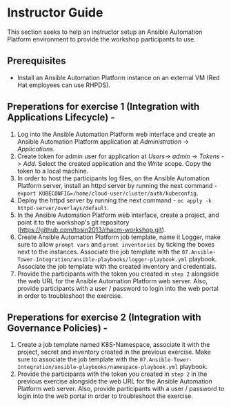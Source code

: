 # Instructor Guide

This section seeks to help an instructor setup an Ansible Automation Platform environment to provide the workshop participants to use.

## Prerequisites
* Install an Ansible Automation Platform instance on an external VM (Red Hat employees can use RHPDS).

## Preperations for exercise 1 (Integration with Applications Lifecycle) -
1. Log into the Ansible Automation Platform web interface and create an Ansible Automation Platform application at _Administration_ -> _Applications_.
2. Create token for admin user for application at _Users_-> _admin_ -> _Tokens_ -> _Add_. Select the created application and the _Write_ scope. Copy the token to a local machine.
3. In order to host the participants log files, on the Ansible Automation Platform server, install an httpd server by running the next command - `export KUBECONFIG=/home/cloud-user/cluster/auth/kubeconfig`.
4. Deploy the httpd server by running the next command - `oc apply -k httpd-server/overlays/default`.
5. In the Ansible Automation Platform web interface, create a project, and point it to the workshop's git repository (https://github.com/tosin2013/rhacm-workshop.git).
6.  Create Ansible Automation Platform job template, name it Logger, make sure to allow `prompt vars` and `promt inventories` by ticking the boxes next to the instances. Associate the job template with the `07.Ansible-Tower-Integration/ansible-playbooks/logger-playbook.yml` playbook. Associate the job template with the created inventory and credentials.
7.  Provide the participants with the token you created in `step 2` alongside the web URL for the Ansible Automation Platform web server. Also, provide participants with a user / password to login into the web portal in order to troubleshoot the exercise.

## Preperations for exercise 2 (Integration with Governance Policies) -
1. Create a job template named K8S-Namespace, associate it with the project, secret and inventory created in the previous exercise. Make sure to associate the job template with the `07.Ansible-Tower-Integration/ansible-playbooks/namespace-playbook.yml` playbook.
2. Provide the participants with the token you created in `step 2` in the previous exercise alongside the web URL for the Ansible Automation Platform web server. Also, provide participants with a user / password to login into the web portal in order to troubleshoot the exercise.